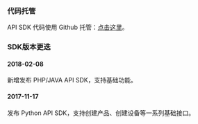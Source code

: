 ### 代码托管
API SDK 代码使用 Github 托管：[点击这里](http://github.com/tencentyun/qcloud-iot-api-sdk )。

### SDK版本更迭

#### 2018-02-08
新增发布 PHP/JAVA API SDK，支持基础功能。

#### 2017-11-17
发布 Python API SDK，支持创建产品、创建设备等一系列基础接口。
